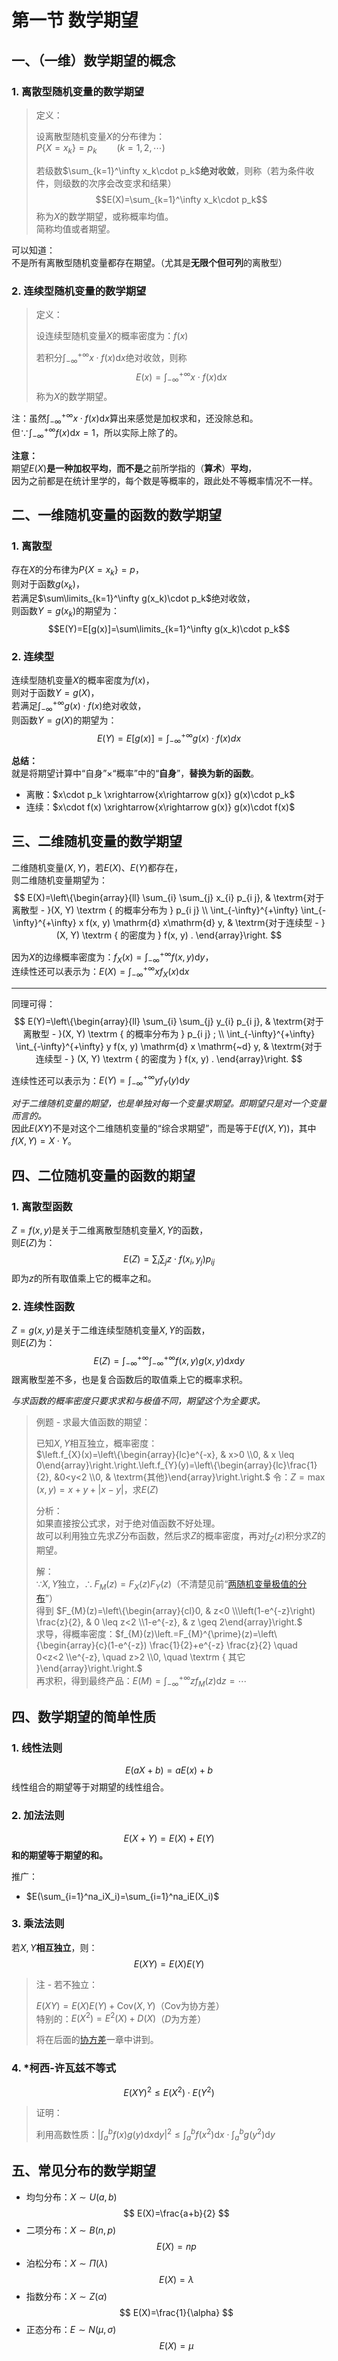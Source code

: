 # 第一节 数学期望

## 一、（一维）数学期望的概念

### 1. 离散型随机变量的数学期望

> 定义：
>
> 设离散型随机变量$X$的分布律为：  
> $P\{X=x_k\}=p_k\qquad (k=1,2,\cdots)$
>
> 若级数$\sum_{k=1}^\infty x_k\cdot p_k$**绝对收敛**，则称（若为条件收件，则级数的次序会改变求和结果）
> $$E(X)=\sum_{k=1}^\infty x_k\cdot p_k$$
> 称为$X$的数学期望，或称概率均值。  
> 简称均值或者期望。

可以知道：  
不是所有离散型随机变量都存在期望。（尤其是**无限个但可列**的离散型）

### 2. 连续型随机变量的数学期望

> 定义：
>
> 设连续型随机变量$X$的概率密度为：$f(x)$
>
> 若积分$\int_{-\infty}^{+\infty}x\cdot f(x)\textrm{d}x$绝对收敛，则称  
> $$E(x)=\int_{-\infty}^{+\infty}x\cdot f(x)\textrm{d}x$$
> 称为$X$的数学期望。
>
注：虽然$\int_{-\infty}^{+\infty}x\cdot f(x)\textrm{d}x$算出来感觉是加权求和，还没除总和。  
但$\because \int_{-\infty}^{+\infty}f(x)\textrm{d}x=1$，所以实际上除了的。

**注意：**  
期望$E(X)$**是一种加权平均**，**而不是**之前所学指的（**算术**）**平均**，  
因为之前都是在统计里学的，每个数是等概率的，跟此处不等概率情况不一样。

## 二、一维随机变量的函数的数学期望

### 1. 离散型

存在$X$的分布律为$P\{X=x_k\}=p$，  
则对于函数$g(x_k)$，  
若满足$\sum\limits_{k=1}^\infty g(x_k)\cdot p_k$绝对收敛，  
则函数$Y=g(x_k)$的期望为：
$$E(Y)=E[g(x)]=\sum\limits_{k=1}^\infty g(x_k)\cdot p_k$$

### 2. 连续型

连续型随机变量$X$的概率密度为$f(x)$，  
则对于函数$Y=g(X)$，  
若满足$\int_{-\infty}^{+\infty}g(x)\cdot f(x)$绝对收敛，  
则函数$Y=g(X)$的期望为：
$$E(Y)=E[g(x)]=\int_{-\infty}^{+\infty} g(x)\cdot f(x) d x$$

**总结：**  
就是将期望计算中“自身”$\times$“概率”中的“**自身**”，**替换为新的函数**。

* 离散：$x\cdot p_k \xrightarrow{x\rightarrow g(x)} g(x)\cdot p_k$
* 连续：$x\cdot f(x) \xrightarrow{x\rightarrow g(x)} g(x)\cdot f(x)$

## 三、二维随机变量的数学期望

二维随机变量$(X,Y)$，若$E(X)$、$E(Y)$都存在，  
则二维随机变量期望为：
$$
E(X)=\left\{\begin{array}{ll}
\sum_{i} \sum_{j} x_{i} p_{i j}, & \textrm{对于离散型 - }(X, Y) \textrm { 的概率分布为 } p_{i j} \\
\int_{-\infty}^{+\infty} \int_{-\infty}^{+\infty} x f(x, y) \mathrm{d} x\mathrm{d} y, & \textrm{对于连续型 - } (X, Y) \textrm { 的密度为 } f(x, y) .
\end{array}\right.
$$

因为$X$的边缘概率密度为：$f_X(x)=\int_{-\infty}^{+\infty}f(x,y)\textrm{d}y$，  
连续性还可以表示为：$E(X)=\int_{-\infty}^{+\infty} x f_X(x) \mathrm{d} x$

---

同理可得：
$$
E(Y)=\left\{\begin{array}{ll}
\sum_{i} \sum_{j} y_{i} p_{i j}, & \textrm{对于离散型 - }(X, Y) \textrm { 的概率分布为 } p_{i j} ; \\
\int_{-\infty}^{+\infty} \int_{-\infty}^{+\infty} y f(x, y) \mathrm{d} x \mathrm{~d} y, & \textrm{对于连续型 - } (X, Y) \textrm { 的密度为 } f(x, y) .
\end{array}\right.
$$

连续性还可以表示为：$E(Y)=\int_{-\infty}^{+\infty} y f_Y(y) \mathrm{d} y$

*对于二维随机变量的期望，也是单独对每一个变量求期望。即期望只是对一个变量而言的。*  
因此$E(XY)$不是对这个二维随机变量的“综合求期望”，而是等于$E(f(X,Y))$，其中$f(X,Y)=X\cdot Y$。

## 四、二位随机变量的函数的期望

### 1. 离散型函数

$Z=f(x,y)$是关于二维离散型随机变量$X,Y$的函数，  
则$E(Z)$为：
$$E(Z)=\sum_i\sum_jz\cdot f(x_i,y_j)p_{ij}$$
即为$z$的所有取值乘上它的概率之和。

### 2. 连续性函数

$Z=g(x,y)$是关于二维连续型随机变量$X,Y$的函数，  
则$E(Z)$为：
$$E(Z)=\int_{-\infty}^{+\infty}\int_{-\infty}^{+\infty} f(x,y)g(x,y)\textrm{d}x\textrm{d}y$$
跟离散型差不多，也是复合函数后的取值乘上它的概率求积。

*与求函数的概率密度只要求求和与极值不同，期望这个为全要求。*

> 例题 - 求最大值函数的期望：  
>
> 已知$X,Y$相互独立，概率密度：  
> $\left.f_{X}(x)=\left\{\begin{array}{lc}e^{-x}, & x>0 \\0, & x \leq 0\end{array}\right.\right.\left.f_{Y}(y)=\left\{\begin{array}{lc}\frac{1}{2}, &0<y<2 \\0, & \textrm{其他}\end{array}\right.\right.$
> 令：$Z=\max(x,y)=x+y+|x-y|$，求$E(Z)$
>
> 分析：  
> 如果直接按公式求，对于绝对值函数不好处理。  
> 故可以利用独立先求$Z$分布函数，然后求$Z$的概率密度，再对$f_Z(z)$积分求$Z$的期望。
>
> 解：  
> $\because X,Y$独立，$\therefore F_M(z)=F_X(z)F_Y(z)$（不清楚见前“[两随机变量极值的分布](../../Ep.3%20二维随机变量/5.%20二维随机变量的函数的分布/2D_random_variable_5.md#二两随机变量极值的分布)”）  
> 得到 $F_{M}(z)=\left\{\begin{array}{cl}0, & z<0 \\\left(1-e^{-z}\right) \frac{z}{2}, & 0 \leq z<2 \\1-e^{-z}, & z \geq 2\end{array}\right.$  
> 求导，得概率密度：$f_{M}(z)\left.=F_{M}^{\prime}(z)=\left\{\begin{array}{c}(1-e^{-z}) \frac{1}{2}+e^{-z} \frac{z}{2} \quad 0<z<2 \\e^{-z}, \quad z>2 \\0, \quad \textrm { 其它 }\end{array}\right.\right.$  
> 再求积，得到最终产品：$E(M)=\int_{-\infty}^{+\infty}zf_M(z)\textrm{d}z=\cdots$

## 四、数学期望的简单性质

### 1. 线性法则

$$E(aX+b)=aE(x)+b$$
线性组合的期望等于对期望的线性组合。

### 2. 加法法则

$$E(X+Y)=E(X)+E(Y)$$
**和的期望等于期望的和。**

推广：

* $E(\sum_{i=1}^na_iX_i)=\sum_{i=1}^na_iE(X_i)$

### 3. 乘法法则

若$X,Y$**相互独立**，则：
$$E(XY)=E(X)E(Y)$$

> 注 - 若不独立：
>
> $E(XY)=E(X)E(Y)+\textrm{Cov}(X,Y)$（$\textrm{Cov}$为协方差）  
> 特别的：$E(X^2)=E^2(X)+D(X)$（$D$为方差）
>
> 将在后面的[协方差](../3.%20协方差/Numerical-Characteristics_3.md)一章中讲到。

### 4. *柯西-许瓦兹不等式

$$E(XY)^2\le E(X^2)\cdot E(Y^2)$$

> 证明：
>
> 利用高数性质：$|\int_a^bf(x)g(y)\textrm{d}x\textrm{d}y|^2\le \int_a^bf(x^2)\textrm{d}x\cdot\int_a^bg(y^2)\textrm{d}y$

## 五、常见分布的数学期望

* 均匀分布：$X\sim U(a,b)$
  $$
  E(X)=\frac{a+b}{2}
  $$
* 二项分布：$X\sim B(n,p)$
  $$
  E(X)=np
  $$
* 泊松分布：$X\sim\Pi(\lambda)$
  $$
  E(X)=\lambda
  $$
* 指数分布：$X\sim Z(\alpha)$
  $$
  E(X)=\frac{1}{\alpha}
  $$
* 正态分布：$E\sim N(\mu,\sigma)$
  $$
  E(X)=\mu
  $$
